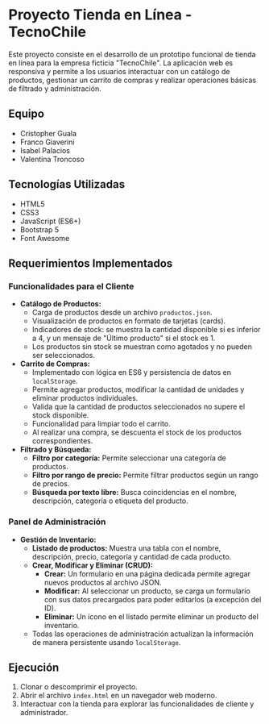 # Proyecto Tienda en Línea - TecnoChile

Este proyecto consiste en el desarrollo de un prototipo funcional de tienda en línea para la empresa ficticia "TecnoChile". La aplicación web es responsiva y permite a los usuarios interactuar con un catálogo de productos, gestionar un carrito de compras y realizar operaciones básicas de filtrado y administración.

## Equipo

- Cristopher Guala
- Franco Giaverini
- Isabel Palacios
- Valentina Troncoso

## Tecnologías Utilizadas

- HTML5
- CSS3
- JavaScript (ES6+)
- Bootstrap 5
- Font Awesome

## Requerimientos Implementados

### Funcionalidades para el Cliente

- **Catálogo de Productos:**
    - Carga de productos desde un archivo `productos.json`.
    - Visualización de productos en formato de tarjetas (cards).
    - Indicadores de stock: se muestra la cantidad disponible si es inferior a 4, y un mensaje de "Último producto" si el stock es 1.
    - Los productos sin stock se muestran como agotados y no pueden ser seleccionados.
- **Carrito de Compras:**
    - Implementado con lógica en ES6 y persistencia de datos en `localStorage`.
    - Permite agregar productos, modificar la cantidad de unidades y eliminar productos individuales.
    - Valida que la cantidad de productos seleccionados no supere el stock disponible.
    - Funcionalidad para limpiar todo el carrito.
    - Al realizar una compra, se descuenta el stock de los productos correspondientes.
- **Filtrado y Búsqueda:**
    - **Filtro por categoría:** Permite seleccionar una categoría de productos.
    - **Filtro por rango de precio:** Permite filtrar productos según un rango de precios.
    - **Búsqueda por texto libre:** Busca coincidencias en el nombre, descripción, categoría o etiqueta del producto.

### Panel de Administración

- **Gestión de Inventario:**
    - **Listado de productos:** Muestra una tabla con el nombre, descripción, precio, categoría y cantidad de cada producto.
    - **Crear, Modificar y Eliminar (CRUD):**
        - **Crear:** Un formulario en una página dedicada permite agregar nuevos productos al archivo JSON.
        - **Modificar:** Al seleccionar un producto, se carga un formulario con sus datos precargados para poder editarlos (a excepción del ID).
        - **Eliminar:** Un ícono en el listado permite eliminar un producto del inventario.
    - Todas las operaciones de administración actualizan la información de manera persistente usando `localStorage`.

## Ejecución

1.  Clonar o descomprimir el proyecto.
2.  Abrir el archivo `index.html` en un navegador web moderno.
3.  Interactuar con la tienda para explorar las funcionalidades de cliente y administrador.
